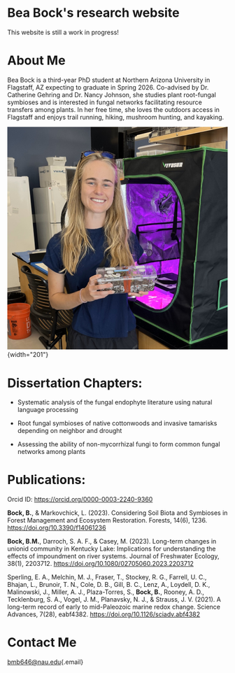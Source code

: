 # Bea Bock's research website

This website is still a work in progress!

# About Me

Bea Bock is a third-year PhD student at Northern Arizona University in Flagstaff, AZ expecting to graduate in Spring 2026. Co-advised by Dr. Catherine Gehring and Dr. Nancy Johnson, she studies plant root-fungal symbioses and is interested in fungal networks facilitating resource transfers among plants. In her free time, she loves the outdoors access in Flagstaff and enjoys trail running, hiking, mushroom hunting, and kayaking.

![](bea.jpg){width="201"}

# Dissertation Chapters:

-   Systematic analysis of the fungal endophyte literature using natural language processing

-   Root fungal symbioses of native cottonwoods and invasive tamarisks depending on neighbor and drought

-   Assessing the ability of non-mycorrhizal fungi to form common fungal networks among plants

# Publications:

Orcid ID: <https://orcid.org/0000-0003-2240-9360>   

**Bock, B.**, & Markovchick, L. (2023). Considering Soil Biota and Symbioses in Forest Management and Ecosystem Restoration. Forests, 14(6), 1236. <https://doi.org/10.3390/f14061236>

**Bock, B.M.**, Darroch, S. A. F., & Casey, M. (2023). Long-term changes in unionid community in Kentucky Lake: Implications for understanding the effects of impoundment on river systems. Journal of Freshwater Ecology, 38(1), 2203712. <https://doi.org/10.1080/02705060.2023.2203712>

Sperling, E. A., Melchin, M. J., Fraser, T., Stockey, R. G., Farrell, U. C., Bhajan, L., Brunoir, T. N., Cole, D. B., Gill, B. C., Lenz, A., Loydell, D. K., Malinowski, J., Miller, A. J., Plaza-Torres, S., **Bock, B.**, Rooney, A. D., Tecklenburg, S. A., Vogel, J. M., Planavsky, N. J., & Strauss, J. V. (2021). A long-term record of early to mid-Paleozoic marine redox change. Science Advances, 7(28), eabf4382. <https://doi.org/10.1126/sciadv.abf4382>

# Contact Me

[bmb646\@nau.edu](mailto:bmb646@nau.edu){.email}
